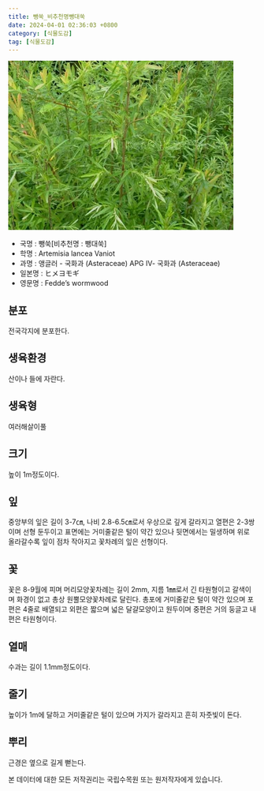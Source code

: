 ```yaml
---
title: 뺑쑥_비추천명뺑대쑥
date: 2024-04-01 02:36:03 +0800
category: [식물도감]
tag: [식물도감]
---
```




![뺑쑥[비추천명 : 뺑대쑥]](/assets/img/fileUpload/plants/basic/Compositae/Artemisia/10511/1_th2.JPG)
- 국명 : 뺑쑥[비추천명 : 뺑대쑥]
- 학명 : Artemisia lancea Vaniot
- 과명 : 앵글러 - 국화과 (Asteraceae) APG Ⅳ- 국화과 (Asteraceae)
- 일본명 : ヒメヨモギ
- 영문명 : Fedde’s wormwood


## 분포
전국각지에 분포한다.
## 생육환경
산이나 들에 자란다.
## 생육형
여러해살이풀 
## 크기
높이  1m정도이다.
## 잎
중앙부의 잎은 길이 3-7㎝, 나비 2.8-6.5㎝로서 우상으로 깊게 갈라지고 열편은 2-3쌍이며 선형 둔두이고 표면에는 거미줄같은 털이 약간 있으나 뒷면에서는 밀생하며 위로 올라갈수록 잎이 점차 작아지고 꽃차례의 잎은 선형이다.
## 꽃
꽃은 8-9월에 피며 머리모양꽃차례는 길이 2mm, 지름 1㎜로서 긴 타원형이고 갈색이며 화경이 없고 총상 원뿔모양꽃차례로 달린다. 총포에 거미줄같은 털이 약간 있으며 포편은 4줄로 배열되고 외편은 짧으며 넓은 달걀모양이고 원두이며 중편은 거의 둥글고 내편은 타원형이다.
## 열매
수과는 길이 1.1mm정도이다.
## 줄기
높이가 1m에 달하고 거미줄같은 털이 있으며 가지가 갈라지고 흔히 자줏빛이 돈다.
## 뿌리
근경은 옆으로 길게 뻗는다.






본 데이터에 대한 모든 저작권리는 국립수목원 또는 원저작자에게 있습니다.
